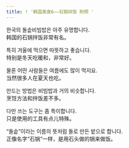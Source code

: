 ```yaml
---
title: ! '韩国美食6——石锅拌饭 附照 '
---
```


<p>한국의 돌솥비빔밥은 아주 유명합니다.<br />韩国的石锅拌饭非常有名。</p>



<p>특히 겨울에 먹으면 따뜻하고 좋습니다.<br />特别是冬天吃暖和，非常好。</p>



<p>물론 어떤 사람들은 여름에도 많이 먹지요.<br />当然很多人在夏天也吃。</p>



<p>만드는 방법은 비빔밥과 거의 비슷합니다.<br />烹饪方法和拌饭差不多。</p>



<p>다만 쓰는 도구는 좀 특이합니다.<br />只是使用的工具有点儿特殊。</p>



<p>“돌솥”이라는 이름의 뜻처럼 돌로 만든 밭으로 합니다.<br />正像名字“石锅”一样，是用石头做的锅来做饭。</p>

